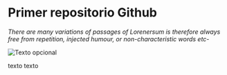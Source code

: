 # Primer repositorio Github

_There are many variations of passages of Lorenersum is therefore always free from repetition, injected humour, or non-characteristic words etc-_

![Texto opcional](https://gf0604-procesamientodatosgeograficos.github.io/2022-i/img/md-imagen.png) 

texto texto 
